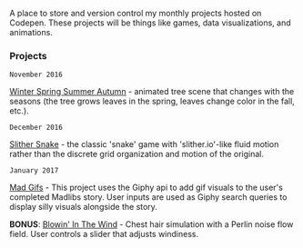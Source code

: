 A place to store and version control my monthly projects hosted on Codepen. These projects will be things like games, data visualizations, and animations.

### Projects
    November 2016
[Winter Spring Summer Autumn](http://codepen.io/fleemaja/pen/bBoBxK "Winter Spring Summer Autumn") - animated tree scene that changes with the seasons (the tree grows leaves in the spring, leaves change color in the fall, etc.).

    December 2016
[Slither Snake](http://codepen.io/fleemaja/pen/zoRPMY "Slither Snake") - the classic 'snake' game with 'slither.io'-like fluid motion rather than the discrete grid organization and motion of the original.

    January 2017
[Mad Gifs](http://codepen.io/fleemaja/pen/YNQeXO?editors=0110 "Mad Gifs") - This project uses the Giphy api to add gif visuals to the user's completed Madlibs story. User inputs are used as Giphy search queries to display silly visuals alongside the story.

**BONUS**: [Blowin' In The Wind](http://codepen.io/fleemaja/pen/rjGNVY?editors=0010 "Blowin' In The Wind") - Chest hair simulation with a Perlin noise flow field. User controls a slider that adjusts windiness.
